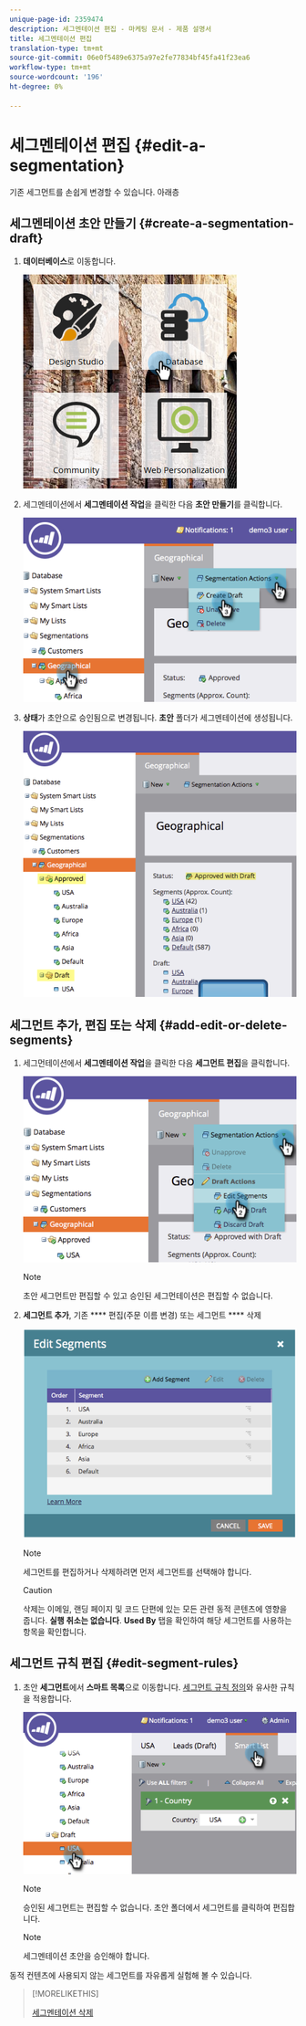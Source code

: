 ```yaml
---
unique-page-id: 2359474
description: 세그멘테이션 편집 - 마케팅 문서 - 제품 설명서
title: 세그멘테이션 편집
translation-type: tm+mt
source-git-commit: 06e0f5489e6375a97e2fe77834bf45fa41f23ea6
workflow-type: tm+mt
source-wordcount: '196'
ht-degree: 0%

---
```



# 세그멘테이션 편집 {#edit-a-segmentation}

기존 세그먼트를 손쉽게 변경할 수 있습니다. 아래층

## 세그멘테이션 초안 만들기 {#create-a-segmentation-draft}

1. **데이터베이스**&#x200B;로 이동합니다.

   ![](assets/db.png)

1. 세그멘테이션에서 **세그멘테이션 작업**&#x200B;을 클릭한 다음 **초안 만들기**&#x200B;를 클릭합니다.

   ![](assets/two.png)

1. **상태**&#x200B;가 초안으로 승인됨으로 변경됩니다. **초안** 폴더가 세그멘테이션에 생성됩니다.

   ![](assets/three.png)

## 세그먼트 추가, 편집 또는 삭제 {#add-edit-or-delete-segments}

1. 세그먼테이션에서 **세그멘테이션 작업**&#x200B;을 클릭한 다음 **세그먼트 편집**&#x200B;을 클릭합니다.

   ![](assets/four.png)

   >[!NOTE]
   >
   >초안 세그먼트만 편집할 수 있고 승인된 세그먼테이션은 편집할 수 없습니다.

1. **세그먼트 추가**, 기존  **** 편집(주문 이름 변경) 또는 세그먼트  **** 삭제

   ![](assets/image2014-9-16-9-3a6-3a9.png)

   >[!NOTE]
   >
   >세그먼트를 편집하거나 삭제하려면 먼저 세그먼트를 선택해야 합니다.

   >[!CAUTION]
   >
   >삭제는 이메일, 랜딩 페이지 및 코드 단편에 있는 모든 관련 동적 콘텐츠에 영향을 줍니다. **실행 취소는 없습니다**. **Used By** 탭을 확인하여 해당 세그먼트를 사용하는 항목을 확인합니다.

## 세그먼트 규칙 편집 {#edit-segment-rules}

1. 초안 **세그먼트**&#x200B;에서 **스마트 목록**&#x200B;으로 이동합니다. [세그먼트 규칙 정의](/help/marketo/product-docs/personalization/segmentation-and-snippets/segmentation/define-segment-rules.md)와 유사한 규칙을 적용합니다.

   ![](assets/image2014-9-16-9-3a6-3a20.png)

   >[!NOTE]
   >
   >승인된 세그먼트는 편집할 수 없습니다. 초안 폴더에서 세그먼트를 클릭하여 편집합니다.

   >[!NOTE]
   >
   >세그멘테이션 초안을 승인해야 합니다.

동적 컨텐츠에 사용되지 않는 세그먼트를 자유롭게 실험해 볼 수 있습니다.

>[!MORELIKETHIS]
>
>[세그멘테이션 삭제](/help/marketo/product-docs/personalization/segmentation-and-snippets/segmentation/delete-a-segmentation.md)
